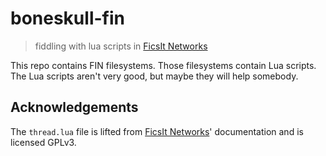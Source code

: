 # boneskull-fin

> fiddling with lua scripts in [FicsIt Networks][]

This repo contains FIN filesystems. Those filesystems contain Lua scripts. The Lua scripts aren't very good, but maybe they will help somebody.

## Acknowledgements

The `thread.lua` file is lifted from [FicsIt Networks]' documentation and is licensed GPLv3.

[FicsIt Networks]: https://github.com/Panakotta00/FicsIt-Networks
